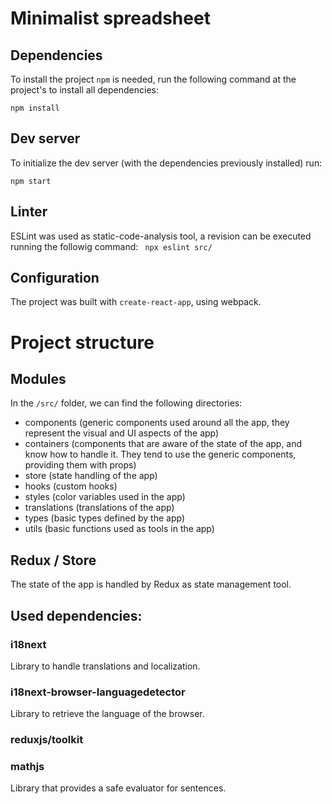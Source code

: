 # Minimalist spreadsheet

## Dependencies
To install the project `npm` is needed, run the following command at the project's to install all dependencies:
```
npm install
```

## Dev server
To initialize the dev server (with the dependencies previously installed) run:

```
npm start
```

## Linter

ESLint was used as static-code-analysis tool, a revision can be executed running the followig command:
``` npx eslint src/```

## Configuration
The project was built with `create-react-app`, using webpack.

# Project structure

## Modules

In the `/src/` folder, we can find the following directories:

- components (generic components used around all the app, they represent the visual and UI aspects of the app)
- containers (components that are aware of the state of the app, and know how to handle it. They tend to use the generic components, providing them with props)
- store (state handling of the app)
- hooks (custom hooks)
- styles (color variables used in the app)
- translations (translations of the app)
- types (basic types defined by the app)
- utils (basic functions used as tools in the app)


## Redux / Store
The state of the app is handled by Redux as state management tool.

## Used dependencies:
### i18next

Library to handle translations and localization.
### i18next-browser-languagedetector

Library to retrieve the language of the browser.
### reduxjs/toolkit

### mathjs
Library that provides a safe evaluator for sentences.
